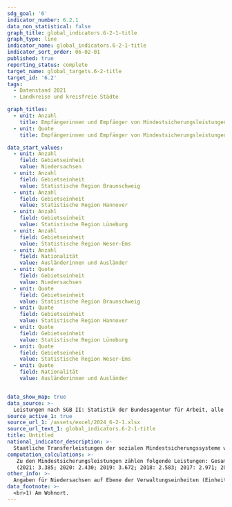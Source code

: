 ```yaml
---
sdg_goal: '6'
indicator_number: 6.2.1
data_non_statistical: false
graph_title: global_indicators.6-2-1-title
graph_type: line
indicator_name: global_indicators.6-2-1-title
indicator_sort_order: 06-02-01
published: true
reporting_status: complete
target_name: global_targets.6-2-title
target_id: '6.2'
tags:
  - Datenstand 2021
  - Landkreise und kreisfreie Städte

graph_titles:
  - unit: Anzahl
    title: Empfängerinnen und Empfänger von Mindestsicherungsleistungen
  - unit: Quote
    title: Empfängerinnen und Empfänger von Mindestsicherungsleistungen je 1000 Einwohnerinnen und Einwohner der betreffenden Bevölkerungsgruppe

data_start_values:
  - unit: Anzahl
    field: Gebietseinheit
    value: Niedersachsen
  - unit: Anzahl
    field: Gebietseinheit
    value: Statistische Region Braunschweig
  - unit: Anzahl
    field: Gebietseinheit
    value: Statistische Region Hannover
  - unit: Anzahl
    field: Gebietseinheit
    value: Statistische Region Lüneburg
  - unit: Anzahl
    field: Gebietseinheit
    value: Statistische Region Weser-Ems
  - unit: Anzahl
    field: Nationalität
    value: Ausländerinnen und Ausländer
  - unit: Quote
    field: Gebietseinheit
    value: Niedersachsen
  - unit: Quote
    field: Gebietseinheit
    value: Statistische Region Braunschweig
  - unit: Quote
    field: Gebietseinheit
    value: Statistische Region Hannover
  - unit: Quote
    field: Gebietseinheit
    value: Statistische Region Lüneburg
  - unit: Quote
    field: Gebietseinheit
    value: Statistische Region Weser-Ems
  - unit: Quote
    field: Nationalität
    value: Ausländerinnen und Ausländer


data_show_map: true
data_source: >-
  Leistungen nach SGB II: Statistik der Bundesagentur für Arbeit, alle weiteren Daten: Statistische Ämter des Bundes und der Länder. Eigene Berechnung LSN
source_active_1: true
source_url_1: /assets/excel/2024_6-2-1.xlsx
source_url_text_1: global_indicators.6-2-1-title
title: Untitled
national_indicator_description: >-
  Staatliche Transferleistungen der sozialen Mindestsicherungssysteme werden zur Sicherung des Lebensunterhaltes gezahlt. Die Empfängerquote bzw. Mindestsicherungsquote beschreibt die Anzahl der Empfängerinnen und Empfänger von Leistungen je 1 000 Einwohnerinnen und Einwohner (Promille) nach  Nationalität und Kreisen. Sie ist ein Indikator für die „bekämpfte Armut“ in der Gesellschaft.
computation_calculations: >-
   Zu den Mindestsicherungsleistungen zählen folgende Leistungen: Gesamtregelleistung nach dem SGB II "Grundsicherung für Arbeitsuchende" (Arbeitslosengeld II / Sozialgeld; ab 2023: "Bürgergeld"), laufende Hilfe zum Lebensunterhalt außerhalb von Einrichtungen nach dem SGB XII,  Grundsicherung im Alter und bei Erwerbsminderung nach dem SGB XII Sozialhilfe sowie Regelleistungen nach dem Asylbewerberleistungsgesetz (AsylbLG). Ab Berichtsjahr 2020 wird in den Statistiken der Hilfe zum Lebensunterhalt, der Grundsicherung im Alter und bei Erwerbsminderung und der Asylbewerberleistungen zur Sicherstellung  der Geheimhaltung ein Rundungsverfahren eingesetzt. Dabei wird jede Zahl für sich auf ein Vielfaches von 5 auf- oder abgerundet. Die maximale Abweichung zu den jeweiligen Originalwerten beträgt dadurch für jeden Wert höchstens 2. Somit beträgt die jeweils mögliche Abweichung der Anzahl der Empfängerinnen und Empfänger sozialer Mindestsicherungsleistungen insgesamt vom Originalwert maximal 6. Personen, die in Niedersachsen ihren Hauptwohnsitz haben, jedoch Leistungen aus einem anderen Bundesland beziehen, sind nicht enthalten. Nicht enthalten sind für Niedersachsen zum 31.12.2022 zudem insgesamt 6.335 Personen
   (2021: 3.385; 2020: 2.430; 2019: 3.672; 2018: 2.583; 2017: 2.971; 2016: 3.149; 2015: 23.085; 2014: 2.020), die Leistungen der Landesaufnahmebehörde (überörtlicher Träger) erhalten. Regional sind sie ebenfalls nicht zugeordnet. Für Wilhelmshaven, Stadt ist der Wert für die Hilfe zum Lebensunterhalt in den Berichtsjahren 2018 und 2019 und damit für die Mindestsicherungsleistungen insgesamt nur eingeschränkt vergleichbar.
other_info: >-
  Angaben für Niedersachsen auf Ebene der Verwaltungseinheiten (Einheits- und Samtgemeinden) sind verfügbar in der <a href="https://www1.nls.niedersachsen.de/statistik/default.asp" target="_blank">LSN-Online Datenbank</a> (Statistische Erhebung > 255 Soziale Mindestsicherung). Ausführliche Informationen werden im Rahmen des vom Niedersächsischen Ministerium für Soziales, Gesundheit und Gleichstellung (MS) finanzierten Projekts „Handlungsorientierte Sozialberichterstattung Niedersachsen“ vom LSN zusammengestellt. Methodische Erläuterungen und Ergebnisse für Bund und Länder werden im <a href="http://www.statistikportal.de/de/sbe" target="_blank">Statistik Portal</a> veröffentlicht.
data_footnote: >-
  <br>1) Am Wohnort.
---
```

